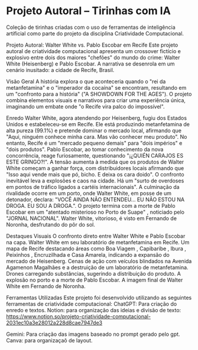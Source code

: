 # Projeto Autoral – Tirinhas com IA

Coleção de tirinhas criadas com o uso de ferramentas de inteligência artificial como parte do projeto da disciplina Criatividade Computacional.

Projeto Autoral: Walter White vs. Pablo Escobar em Recife
Este projeto autoral de criatividade computacional apresenta um crossover fictício e explosivo entre dois dos maiores "chefões" do mundo do crime: Walter White (Heisenberg) e Pablo Escobar. A narrativa se desenrola em um cenário inusitado: a cidade de Recife, Brasil.

Visão Geral
A história explora o que aconteceria quando o "rei da metanfetamina" e o "imperador da cocaína" se encontram, resultando em um "confronto para a história" ("A SHOWDOWN FOR THE AGES"). O projeto combina elementos visuais e narrativos para criar uma experiência única, imaginando um embate onde "o Recife vira palco do impossível".

Enredo
Walter White, agora atendendo por Heisenberg, fugiu dos Estados Unidos e estabeleceu-se em Recife. Ele está produzindo metanfetamina de alta pureza (99.1%) e pretende dominar o mercado local, afirmando que "Aqui, ninguém conhece minha cara. Mas vão conhecer meu produto".
No entanto, Recife é um "mercado pequeno demais" para "dois impérios" e "dois produtos". Pablo Escobar, ao tomar conhecimento da nova concorrência, reage furiosamente, questionando "¡¿QUIÉN CARAJOS ES ESTE GRINGO?!".
A tensão aumenta à medida que os produtos de Walter White começam a ganhar força, com distribuidores locais afirmando que "Isso aqui vende mais que pó, bicho. E deixa os cara doido".
O confronto inevitável leva a explosões e caos na cidade. Há um "surto de overdoses em pontos de tráfico ligados a cartéis internacionais". A culminação da rivalidade ocorre em um porto, onde Walter White, em posse de um detonador, declara: "VOCÊ AINDA NÃO ENTENDEU... EU NÃO ESTOU NA DROGA. EU SOU A DROGA.".
O projeto termina com a morte de Pablo Escobar em um "atentado misterioso no Porto de Suape" , noticiado pelo "JORNAL NACIONAL". Walter White, vitorioso, é visto em Fernando de Noronha, desfrutando do pôr do sol.

Destaques Visuais
O confronto direto entre Walter White e Pablo Escobar na capa.
Walter White em seu laboratório de metanfetamina em Recife.
Um mapa de Recife destacando áreas como Boa Viagem , Capibaribe , Ibura , Peixinhos , Encruzilhada e Casa Amarela, indicando a expansão do mercado de Heisenberg.
Cenas de ação com veículos blindados na Avenida Agamenon Magalhães e a destruição de um laboratório de metanfetamina.
Drones carregando substâncias, sugerindo a distribuição do produto.
A explosão no porto e a morte de Pablo Escobar.
A imagem final de Walter White em Fernando de Noronha.

Ferramentas Utilizadas
Este projeto foi desenvolvido utilizando as seguintes ferramentas de criatividade computacional:
ChatGPT: Para criação do enredo e textos.
Notion: para organização das ideias e divisão de texto: https://www.notion.so/projeto-criatividade-computacional-2031ec10a3e28012a228d8cae7947de3

Gemini: Para criação das imagens baseado no prompt gerado pelo gpt. 
Canva: para organizaçaõ de layout. 
